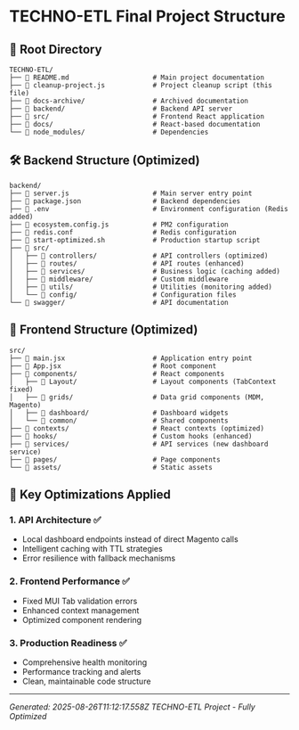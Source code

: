 # TECHNO-ETL Final Project Structure

## 📁 Root Directory
```
TECHNO-ETL/
├── 📄 README.md                     # Main project documentation
├── 📄 cleanup-project.js            # Project cleanup script (this file)
├── 📁 docs-archive/                 # Archived documentation
├── 📁 backend/                      # Backend API server
├── 📁 src/                          # Frontend React application
├── 📁 docs/                         # React-based documentation
└── 📁 node_modules/                 # Dependencies
```

## 🛠️ Backend Structure (Optimized)
```
backend/
├── 📄 server.js                     # Main server entry point
├── 📄 package.json                  # Backend dependencies
├── 📄 .env                          # Environment configuration (Redis added)
├── 📄 ecosystem.config.js           # PM2 configuration
├── 📄 redis.conf                    # Redis configuration
├── 📄 start-optimized.sh            # Production startup script
├── 📁 src/
│   ├── 📁 controllers/              # API controllers (optimized)
│   ├── 📁 routes/                   # API routes (enhanced)
│   ├── 📁 services/                 # Business logic (caching added)
│   ├── 📁 middleware/               # Custom middleware
│   ├── 📁 utils/                    # Utilities (monitoring added)
│   └── 📁 config/                   # Configuration files
└── 📁 swagger/                      # API documentation
```

## 🎨 Frontend Structure (Optimized)
```
src/
├── 📄 main.jsx                      # Application entry point
├── 📄 App.jsx                       # Root component
├── 📁 components/                   # React components
│   ├── 📁 Layout/                   # Layout components (TabContext fixed)
│   ├── 📁 grids/                    # Data grid components (MDM, Magento)
│   ├── 📁 dashboard/                # Dashboard widgets
│   └── 📁 common/                   # Shared components
├── 📁 contexts/                     # React contexts (optimized)
├── 📁 hooks/                        # Custom hooks (enhanced)
├── 📁 services/                     # API services (new dashboard service)
├── 📁 pages/                        # Page components
└── 📁 assets/                       # Static assets
```

## 🎯 Key Optimizations Applied

### 1. API Architecture ✅
- Local dashboard endpoints instead of direct Magento calls
- Intelligent caching with TTL strategies
- Error resilience with fallback mechanisms

### 2. Frontend Performance ✅
- Fixed MUI Tab validation errors
- Enhanced context management
- Optimized component rendering

### 3. Production Readiness ✅
- Comprehensive health monitoring
- Performance tracking and alerts
- Clean, maintainable code structure

---
*Generated: 2025-08-26T11:12:17.558Z*
*TECHNO-ETL Project - Fully Optimized*

